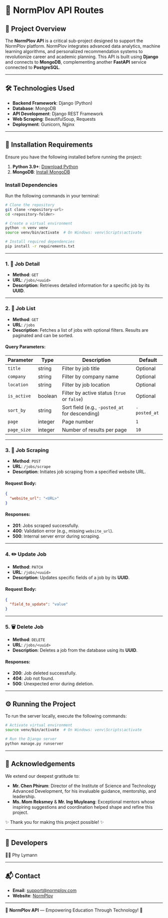 # 🚀 NormPlov API Routes

## 📌 Project Overview
The **NormPlov API** is a critical sub-project designed to support the NormPlov platform. NormPlov integrates advanced data analytics, machine learning algorithms, and personalized recommendation systems to revolutionize career and academic planning. This API is built using **Django** and connects to **MongoDB**, complementing another **FastAPI** service connected to **PostgreSQL**.

---

## 🛠️ Technologies Used
- **Backend Framework**: Django (Python)
- **Database**: MongoDB
- **API Development**: Django REST Framework
- **Web Scraping**: BeautifulSoup, Requests
- **Deployment**: Gunicorn, Nginx

---

## 🔧 Installation Requirements
Ensure you have the following installed before running the project:
1. **Python 3.9+**: [Download Python](https://www.python.org/downloads/)
2. **MongoDB**: [Install MongoDB](https://www.mongodb.com/try/download/community)

### Install Dependencies
Run the following commands in your terminal:
```bash
# Clone the repository
git clone <repository-url>
cd <repository-folder>

# Create a virtual environment
python -m venv venv
source venv/bin/activate  # On Windows: venv\Scripts\activate

# Install required dependencies
pip install -r requirements.txt
```

---

### 1. 📄 Job Detail
- **Method**: `GET`
- **URL**: `/jobs/<uuid>`
- **Description**: Retrieves detailed information for a specific job by its **UUID**.

---

### 2. 📃 Job List
- **Method**: `GET`
- **URL**: `/jobs`
- **Description**: Fetches a list of jobs with optional filters. Results are paginated and can be sorted.

#### Query Parameters:
| Parameter        | Type    | Description                                  | Default         |
|------------------|---------|----------------------------------------------|-----------------|
| `title`         | string  | Filter by job title                          | Optional        |
| `company`       | string  | Filter by company name                       | Optional        |
| `location`      | string  | Filter by job location                       | Optional        |
| `is_active`     | boolean | Filter by active status (`true` or `false`)  | Optional        |
| `sort_by`       | string  | Sort field (e.g., `-posted_at` for descending)| `-posted_at`    |
| `page`          | integer | Page number                                  | `1`             |
| `page_size`     | integer | Number of results per page                   | `10`            |

---

### 3. 🔄 Job Scraping
- **Method**: `POST`
- **URL**: `/jobs/scrape`
- **Description**: Initiates job scraping from a specified website URL.

#### Request Body:
```json
{
  "website_url": "<URL>"
}
```

#### Responses:
- **201**: Jobs scraped successfully.
- **400**: Validation error (e.g., missing `website_url`).
- **500**: Internal server error during scraping.

---

### 4. ✏️ Update Job
- **Method**: `PATCH`
- **URL**: `/jobs/<uuid>`
- **Description**: Updates specific fields of a job by its **UUID**.

#### Request Body:
```json
{
  "field_to_update": "value"
}
```

---

### 5. 🗑️ Delete Job
- **Method**: `DELETE`
- **URL**: `/jobs/<uuid>`
- **Description**: Deletes a job from the database using its **UUID**.

#### Responses:
- **200**: Job deleted successfully.
- **404**: Job not found.
- **500**: Unexpected error during deletion.

---

## ⚙️ Running the Project
To run the server locally, execute the following commands:
```bash
# Activate virtual environment
source venv/bin/activate  # On Windows: venv\Scripts\activate

# Run the Django server
python manage.py runserver
```

---

## 🎉 Acknowledgements
We extend our deepest gratitude to:

- **Mr. Chen Phirum**: Director of the Institute of Science and Technology Advanced Development, for his invaluable guidance, mentorship, and leadership.
- **Ms. Mom Reksmey** & **Mr. Ing Muyleang**: Exceptional mentors whose inspiring suggestions and coordination helped shape and refine this project.

✨ Thank you for making this project possible! ✨

---

## 🙌 Developers
👩‍💻 Phy Lymann

---

## 📬 Contact
- **Email**: [support@normplov.com](mailto:support@normplov.com)
- **Website**: [NormPlov](https://www.normplov.com)

---

🎉 **NormPlov API** — Empowering Education Through Technology! 🎉
